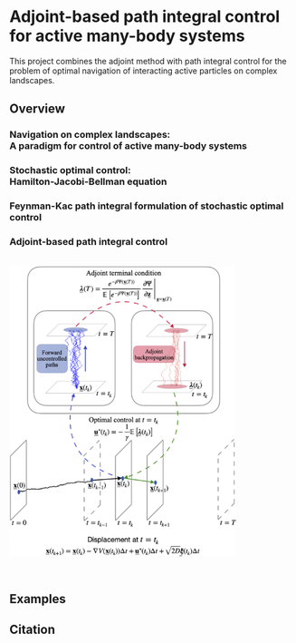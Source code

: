# Adjoint-based path integral control <br /> for active many-body systems
This project combines the adjoint method with path integral control for the problem of optimal navigation of interacting active particles on complex landscapes.

## Overview

### Navigation on complex landscapes: <br /> A paradigm for control of active many-body systems

### Stochastic optimal control: <br /> Hamilton-Jacobi-Bellman equation

### Feynman-Kac path integral formulation of stochastic optimal control

### Adjoint-based path integral control

&nbsp;
&nbsp;
&nbsp;
&nbsp;
&nbsp;
&nbsp;
&nbsp;
&nbsp;
&nbsp;
&nbsp;
&nbsp;
&nbsp;
&nbsp;
&nbsp;
&nbsp;
<img src="./figures/fig2_adjoint.png" width="400" />

&nbsp;

## Examples

## Citation
